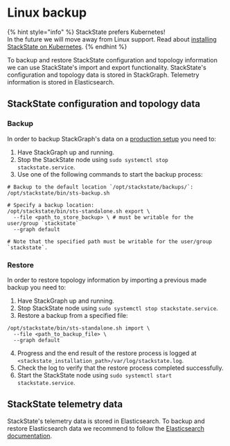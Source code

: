 # Linux backup

{% hint style="info" %}
StackState prefers Kubernetes!  
In the future we will move away from Linux support. Read about [installing StackState on Kubernetes](/setup/kubernetes_install/README.md).
{% endhint %}

To backup and restore StackState configuration and topology information we can use StackState's import and export functionality. StackState's configuration and topology data is stored in StackGraph. Telemetry information is stored in Elasticsearch.

## StackState configuration and topology data

### Backup

In order to backup StackGraph's data on a [production setup](/setup/linux_install/production-installation.md) you need to:

1. Have StackGraph up and running.
2. Stop the StackState node using `sudo systemctl stop stackstate.service`.
3. Use one of the following commands to start the backup process:


```
# Backup to the default location `/opt/stackstate/backups/`:
/opt/stackstate/bin/sts-backup.sh

# Specify a backup location:
/opt/stackstate/bin/sts-standalone.sh export \
  --file <path_to_store_backup> \ # must be writable for the user/group `stackstate`
  --graph default

# Note that the specified path must be writable for the user/group `stackstate`.
```

### Restore

In order to restore topology information by importing a previous made backup you need to:

1. Have StackGraph up and running.
2. Stop StackState node using `sudo systemctl stop stackstate.service`.
3. Restore a backup from a specified file:
```
/opt/stackstate/bin/sts-standalone.sh import \
  --file <path_to_backup_file> \
  --graph default
```
4. Progress and the end result of the restore process is logged at `<stackstate_installation_path>/var/log/stackstate.log`.
5. Check the log to verify that the restore process completed successfully.
6. Start the StackState node using `sudo systemctl start stackstate.service`.

## StackState telemetry data

StackState's telemetry data is stored in Elasticsearch. To backup and restore Elasticsearch data we recommend to follow the [Elasticsearch documentation](https://www.elastic.co/guide/en/elasticsearch/reference/7.3/modules-snapshots.html).
